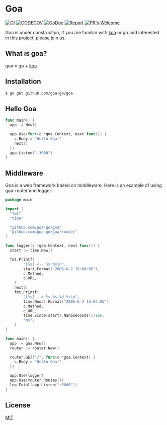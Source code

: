 # Goa

[![CI](https://img.shields.io/travis/goa-go/goa.svg?style=flat)](https://travis-ci.org/goa-go/goa)
[![CODECOV](https://img.shields.io/codecov/c/github/goa-go/goa.svg?style=flat)](https://codecov.io/github/goa-go/goa?branch=master)
[![GoDoc](https://godoc.org/github.com/goa-go/goa?status.svg)](http://godoc.org/github.com/goa-go/goa)
[![Report](https://goreportcard.com/badge/github.com/goa-go/goa)](https://goreportcard.com/report/github.com/goa-go/goa)
[![PR's Welcome](https://img.shields.io/badge/PRs-welcome-brightgreen.svg?style=flat)](https://github.com/goa-go/goa/pull/new)

Goa is under construction, if you are familiar with [koa](https://github.com/koajs/koa) or go and interested in this project, please join us.

## What is goa?
goa = go + [koa](https://github.com/koajs/koa)

## Installation

```bash
$ go get github.com/goa-go/goa
```

##  Hello Goa

```go
func main() {
  app := New()

  app.Use(func(c *goa.Context, next func()) {
    c.Body = "Hello Goa!"
    next()
  })
  app.Listen(":3000")
}
```

## Middleware

Goa is a web framework based on middleware. Here is an example of using goa-router and logger.
```go
package main

import (
  "fmt"
  "time"

  "github.com/goa-go/goa"
  "github.com/goa-go/goa/router"
)

func logger(c *goa.Context, next func()) {
  start := time.Now()

  fmt.Printf(
		"[%s] <-- %s %s\n",
		start.Format("2006-6-2 15:04:05"),
		c.Method,
		c.URL,
	)
	next()
	fmt.Printf(
		"[%s] --> %s %s %d %s\n",
		time.Now().Format("2006-6-2 15:04:05"),
		c.Method,
		c.URL,
		time.Since(start).Nanoseconds()/1e6,
		"ms",
	)
}

func main() {
  app := goa.New()
  router := router.New()

  router.GET("/", func(c *goa.Context) {
    c.Body = "Hello Goa!"
  })

  app.Use(logger)
  app.Use(router.Routes())
  log.Fatal(app.Listen(":3000"))
}
```

## License

[MIT](https://github.com/goa-go/goa/blob/master/LICENSE)
